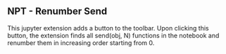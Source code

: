 NPT - Renumber Send
---

This jupyter extension adds a button to the toolbar.
Upon clicking this button, the extension finds all send(obj, N) functions in the notebook and renumber them in increasing order starting from 0.